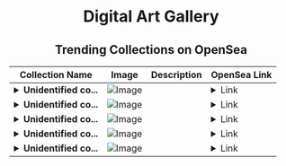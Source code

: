 <div align="center">

# Digital Art Gallery

## Trending Collections on OpenSea

| Collection Name                       | Image                                                                                     | Description                       | OpenSea Link                                                                                          |
|---------------------------------------|-------------------------------------------------------------------------------------------|-----------------------------------|--------------------------------------------------------------------------------------------------------|
| **<details><summary>Unidentified co...</summary>Unidentified contract 9a2ad279-469a-4cf4-9bfa-1bbada0cec54</details>** | ![Image](https://i.seadn.io/s/raw/files/e86404459f0a28661c41bd910f8b5899.png?w=500&auto=format?w=200&auto=format) |  | <details><summary>Link</summary>[Unidentified contract 9a2ad279-469a-4cf4-9bfa-1bbada0cec54](https://opensea.io/collection/unidentified-contract-9a2ad279-469a-4cf4-9bfa-1bba)</details> |
| **<details><summary>Unidentified co...</summary>Unidentified contract bac715b3-1fc1-4793-a7e0-c44de494ced2</details>** | ![Image](https://i.seadn.io/s/raw/files/ca0309f935b3906c3d7a3c089ebdf541.gif?w=500&auto=format?w=200&auto=format) |  | <details><summary>Link</summary>[Unidentified contract bac715b3-1fc1-4793-a7e0-c44de494ced2](https://opensea.io/collection/unidentified-contract-bac715b3-1fc1-4793-a7e0-c44d)</details> |
| **<details><summary>Unidentified co...</summary>Unidentified contract 6ad91378-a9cf-425f-86e6-b10355e20134</details>** | ![Image](https://i.seadn.io/s/raw/files/1a5902a65b73520349e52c048baee5e0.png?w=500&auto=format?w=200&auto=format) |  | <details><summary>Link</summary>[Unidentified contract 6ad91378-a9cf-425f-86e6-b10355e20134](https://opensea.io/collection/unidentified-contract-6ad91378-a9cf-425f-86e6-b103)</details> |
| **<details><summary>Unidentified co...</summary>Unidentified contract 9409ce57-f522-455c-a276-32a6f234137b</details>** | ![Image](https://i.seadn.io/s/raw/files/ca0309f935b3906c3d7a3c089ebdf541.gif?w=500&auto=format?w=200&auto=format) |  | <details><summary>Link</summary>[Unidentified contract 9409ce57-f522-455c-a276-32a6f234137b](https://opensea.io/collection/unidentified-contract-9409ce57-f522-455c-a276-32a6)</details> |
| **<details><summary>Unidentified co...</summary>Unidentified contract e810b5be-f696-4375-9411-afe96d4461af</details>** | ![Image](https://i.seadn.io/s/raw/files/f0d1f55757a45f6a139fd3a315459b7d.jpg?w=500&auto=format?w=200&auto=format) |  | <details><summary>Link</summary>[Unidentified contract e810b5be-f696-4375-9411-afe96d4461af](https://opensea.io/collection/unidentified-contract-e810b5be-f696-4375-9411-afe9)</details> |

</div>
